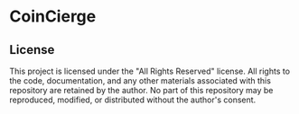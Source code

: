 # CoinCierge


## License

This project is licensed under the "All Rights Reserved" license. All rights to the code, documentation, and any other materials associated with this repository are retained by the author. No part of this repository may be reproduced, modified, or distributed without the author's consent.
